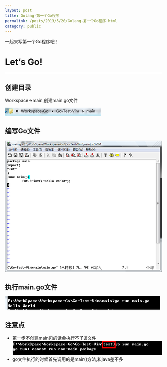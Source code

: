 ```yaml
---
layout: post
title: Golang-第一个Go程序
permalink: /posts/2013/5/20/Golang-第一个Go程序.html
category: public
---
```


一起来写第一个Go程序吧！

# Let‘s Go!
-----

## 创建目录
Workspace->main,创建main.go文件

![1](/images/firstgo/1.png)

## 编写Go文件
![2](/images/firstgo/2.png)


## 执行main.go文件
![3](/images/firstgo/3.png)


## 注意点

* 第一步不创建main包的话会执行不了该文件
![4](/images/firstgo/4.png)
* go文件执行的时候首先调用的是main()方法,和java差不多

